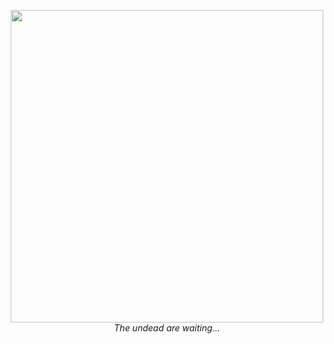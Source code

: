 <p align="center">
  <img width="500" src="https://cloud-6ghtq3d4f-hack-club-bot.vercel.app/0exhumed-logo.png">
  <br>
  <i>The undead are waiting...</i>
  <br>
  <br>
</p>
